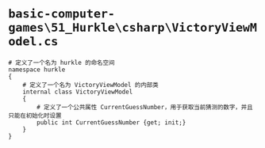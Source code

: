 # `basic-computer-games\51_Hurkle\csharp\VictoryViewModel.cs`

```
# 定义了一个名为 hurkle 的命名空间
namespace hurkle
{
    # 定义了一个名为 VictoryViewModel 的内部类
    internal class VictoryViewModel
    {
        # 定义了一个公共属性 CurrentGuessNumber，用于获取当前猜测的数字，并且只能在初始化时设置
        public int CurrentGuessNumber {get; init;}
    }
}
```